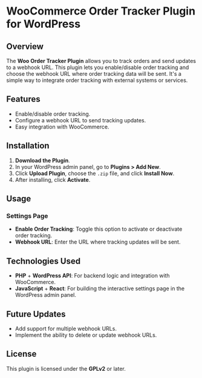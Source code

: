 # WooCommerce Order Tracker Plugin for WordPress

## Overview
The **Woo Order Tracker Plugin** allows you to track orders and send updates to a webhook URL. This plugin lets you enable/disable order tracking and choose the webhook URL where order tracking data will be sent. It's a simple way to integrate order tracking with external systems or services.

## Features
- Enable/disable order tracking.
- Configure a webhook URL to send tracking updates.
- Easy integration with WooCommerce.

## Installation
1. **Download the Plugin**.
2. In your WordPress admin panel, go to **Plugins > Add New**.
3. Click **Upload Plugin**, choose the `.zip` file, and click **Install Now**.
4. After installing, click **Activate**.

## Usage

### Settings Page
- **Enable Order Tracking**: Toggle this option to activate or deactivate order tracking.
- **Webhook URL**: Enter the URL where tracking updates will be sent.

## Technologies Used
- **PHP** + **WordPress API**: For backend logic and integration with WooCommerce.
- **JavaScript** + **React**: For building the interactive settings page in the WordPress admin panel.

## Future Updates
- Add support for multiple webhook URLs.
- Implement the ability to delete or update webhook URLs.

## License
This plugin is licensed under the **GPLv2** or later.
